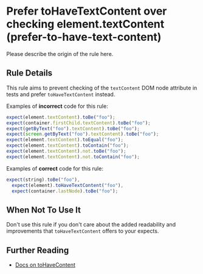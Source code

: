 # Prefer toHaveTextContent over checking element.textContent (prefer-to-have-text-content)

Please describe the origin of the rule here.

## Rule Details

This rule aims to prevent checking of the `textContent` DOM node attribute in
tests and prefer `toHaveTextContent` instead.

Examples of **incorrect** code for this rule:

```js
expect(element.textContent).toBe("foo");
expect(container.firstChild.textContent).toBe("foo");
expect(getByText("foo").textContent).toBe("foo");
expect(screen.getByText("foo").textContent).toBe("foo");
expect(element.textContent).toEqual("foo");
expect(element.textContent).toContain("foo");
expect(element.textContent).not.toBe("foo");
expect(element.textContent).not.toContain("foo");
```

Examples of **correct** code for this rule:

```js
expect(string).toBe("foo"),
  expect(element).toHaveTextContent("foo"),
  expect(container.lastNode).toBe("foo");
```

## When Not To Use It

Don't use this rule if you don't care about the added readability and
improvements that `toHaveTextContent` offers to your expects.

## Further Reading

- [Docs on toHaveContent](https://github.com/testing-library/jest-dom#tohavetextcontent)
